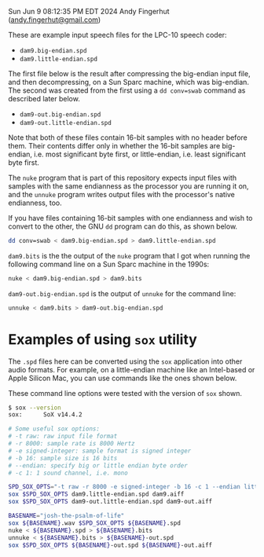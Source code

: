 Sun Jun  9 08:12:35 PM EDT 2024
Andy Fingerhut (andy.fingerhut@gmail.com)

These are example input speech files for the LPC-10 speech coder:

+ `dam9.big-endian.spd`
+ `dam9.little-endian.spd`

The first file below is the result after compressing the big-endian
input file, and then decompressing, on a Sun Sparc machine, which was
big-endian.  The second was created from the first using a `dd
conv=swab` command as described later below.

+ `dam9-out.big-endian.spd`
+ `dam9-out.little-endian.spd`

Note that both of these files contain 16-bit samples with no header
before them.  Their contents differ only in whether the 16-bit samples
are big-endian, i.e. most significant byte first, or little-endian,
i.e. least significant byte first.

The `nuke` program that is part of this repository expects input files
with samples with the same endianness as the processor you are running
it on, and the `unnuke` program writes output files with the
processor's native endianness, too.

If you have files containing 16-bit samples with one endianness and
wish to convert to the other, the GNU `dd` program can do this, as
shown below.

```bash
dd conv=swab < dam9.big-endian.spd > dam9.little-endian.spd
```

`dam9.bits` is the the output of the `nuke` program that I got when
running the following command line on a Sun Sparc machine in the
1990s:

```bash
nuke < dam9.big-endian.spd > dam9.bits
```

`dam9-out.big-endian.spd` is the output of `unnuke` for the command
line:

```bash
unnuke < dam9.bits > dam9-out.big-endian.spd
```


# Examples of using `sox` utility

The `.spd` files here can be converted using the `sox` application
into other audio formats.  For example, on a little-endian machine
like an Intel-based or Apple Silicon Mac, you can use commands like
the ones shown below.

These command line options were tested with the version of `sox`
shown.

```bash
$ sox --version
sox:      SoX v14.4.2

# Some useful sox options:
# -t raw: raw input file format
# -r 8000: sample rate is 8000 Hertz
# -e signed-integer: sample format is signed integer
# -b 16: sample size is 16 bits
# --endian: specify big or little endian byte order
# -c 1: 1 sound channel, i.e. mono

SPD_SOX_OPTS="-t raw -r 8000 -e signed-integer -b 16 -c 1 --endian little"
sox $SPD_SOX_OPTS dam9.little-endian.spd dam9.aiff
sox $SPD_SOX_OPTS dam9-out.little-endian.spd dam9-out.aiff

BASENAME="josh-the-psalm-of-life"
sox ${BASENAME}.wav $SPD_SOX_OPTS ${BASENAME}.spd
nuke < ${BASENAME}.spd > ${BASENAME}.bits
unnuke < ${BASENAME}.bits > ${BASENAME}-out.spd
sox $SPD_SOX_OPTS ${BASENAME}-out.spd ${BASENAME}-out.aiff
```
